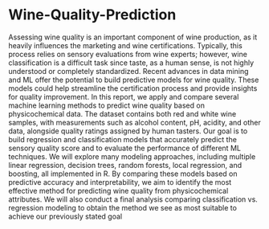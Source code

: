 # Wine-Quality-Prediction
  Assessing wine quality is an important component of wine production, as it heavily
influences the marketing and wine certifications. Typically, this process relies on sensory
evaluations from wine experts; however, wine classification is a difficult task since taste, as a
human sense, is not highly understood or completely standardized. Recent advances in data
mining and ML offer the potential to build predictive models for wine quality. These models
could help streamline the certification process and provide insights for quality improvement.
  In this report, we apply and compare several machine learning methods to predict wine
quality based on physicochemical data. The dataset contains both red and white wine samples,
with measurements such as alcohol content, pH, acidity, and other data, alongside quality ratings
assigned by human tasters. Our goal is to build regression and classification models that
accurately predict the sensory quality score and to evaluate the performance of different ML
techniques.
  We will explore many modeling approaches, including multiple linear regression,
decision trees, random forests, local regression, and boosting, all implemented in R. By
comparing these models based on predictive accuracy and interpretability, we aim to identify the
most effective method for predicting wine quality from physicochemical attributes. We will also
conduct a final analysis comparing classification vs. regression modeling to obtain the method
we see as most suitable to achieve our previously stated goal
